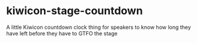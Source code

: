 kiwicon-stage-countdown
=======================

A little Kiwicon countdown clock thing for speakers to know how long they have left before they have to GTFO the stage
